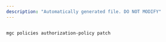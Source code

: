 ```yaml
---
description: "Automatically generated file. DO NOT MODIFY"
---
```


```cli

mgc policies authorization-policy patch

```